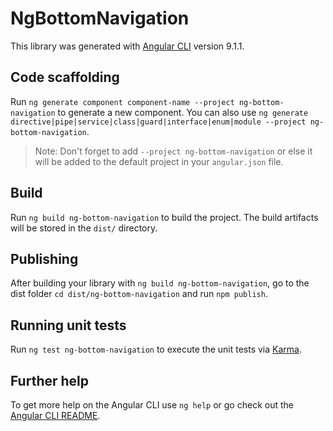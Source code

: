 # NgBottomNavigation

This library was generated with [Angular CLI](https://github.com/angular/angular-cli) version 9.1.1.

## Code scaffolding

Run `ng generate component component-name --project ng-bottom-navigation` to generate a new component. You can also use `ng generate directive|pipe|service|class|guard|interface|enum|module --project ng-bottom-navigation`.
> Note: Don't forget to add `--project ng-bottom-navigation` or else it will be added to the default project in your `angular.json` file. 

## Build

Run `ng build ng-bottom-navigation` to build the project. The build artifacts will be stored in the `dist/` directory.

## Publishing

After building your library with `ng build ng-bottom-navigation`, go to the dist folder `cd dist/ng-bottom-navigation` and run `npm publish`.

## Running unit tests

Run `ng test ng-bottom-navigation` to execute the unit tests via [Karma](https://karma-runner.github.io).

## Further help

To get more help on the Angular CLI use `ng help` or go check out the [Angular CLI README](https://github.com/angular/angular-cli/blob/master/README.md).
